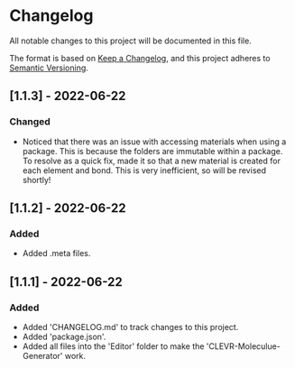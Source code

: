 # Changelog
All notable changes to this project will be documented in this file.

The format is based on [Keep a Changelog](https://keepachangelog.com/en/1.0.0/),
and this project adheres to [Semantic Versioning](https://semver.org/spec/v2.0.0.html).

## [1.1.3] - 2022-06-22
### Changed
- Noticed that there was an issue with accessing materials when using a package. This is because the folders are immutable within a package. To resolve as a quick fix, made it so that a new material is created for each element and bond. This is very inefficient, so will be revised shortly!

## [1.1.2] - 2022-06-22
### Added
- Added .meta files.

## [1.1.1] - 2022-06-22
### Added
- Added 'CHANGELOG.md' to track changes to this project.
- Added 'package.json'.
- Added all files into the 'Editor' folder to make the 'CLEVR-Moleculue-Generator' work.

